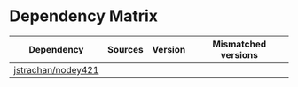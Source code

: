 # Dependency Matrix

Dependency | Sources | Version | Mismatched versions
---------- | ------- | ------- | -------------------
[jstrachan/nodey421](https://github.com/jstrachan/nodey421.git) |  | []() | 
